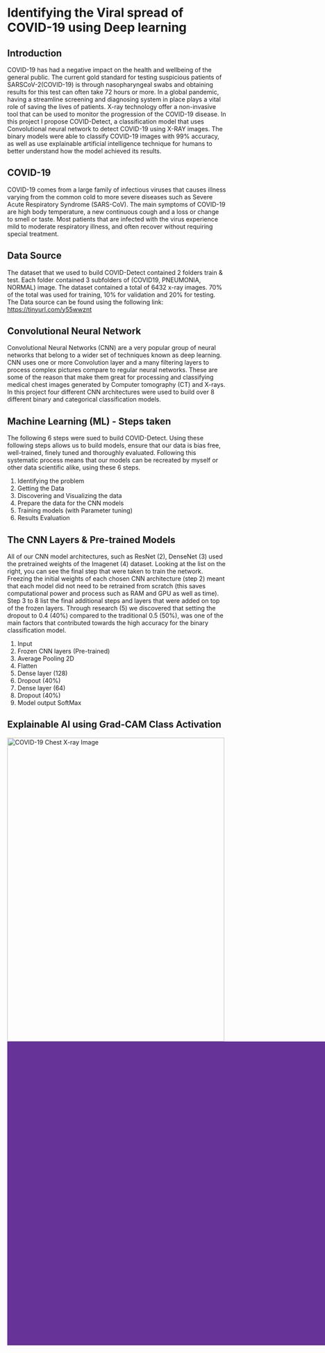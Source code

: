 # Identifying the Viral spread of COVID-19 using Deep learning

## Introduction
COVID-19 has had a negative impact on the health and wellbeing of the general public. 
The current gold standard for testing suspicious patients of SARSCoV-2(COVID-19) is through
 nasopharyngeal swabs and obtaining results for this test can often take 72 hours or more. 
 In a global pandemic, having a streamline screening and diagnosing system in place plays a 
 vital role of saving the lives of patients.  X-ray technology offer a non-invasive tool that 
 can be used to monitor the progression of the COVID-19 disease. In this project I propose COVID-Detect, 
 a classification model that uses Convolutional neural network to detect COVID-19 using X-RAY images. 
 The binary models were able to classify COVID-19 images with 99% accuracy, as well as use explainable 
 artificial intelligence technique for humans to better understand how the model achieved its results.  

 
## COVID-19  
COVID-19 comes from a large family of infectious viruses that causes illness varying from the common cold to more severe diseases such as 
Severe Acute Respiratory Syndrome (SARS-CoV). The main symptoms of COVID-19 are high body temperature, a new continuous cough and a loss or 
change to smell or taste. Most patients that are infected with the virus experience mild to moderate respiratory illness, and often recover 
without requiring special treatment. 

  
## Data Source
The dataset that we used to build COVID-Detect contained 2 folders train & test. 
Each folder contained 3 subfolders of (COVID19, PNEUMONIA, NORMAL) image. The dataset contained a total of 6432 x-ray images. 
70% of the total was used for training, 10% for validation and 20% for testing.  
The Data source can be found using the following link: https://tinyurl.com/y55wwznt 

## Convolutional Neural Network
Convolutional Neural Networks (CNN) are a very popular group of neural networks that belong to a wider set of techniques
 known as deep learning. CNN uses one or more Convolution layer and a many filtering layers to process complex pictures 
 compare to regular neural networks.  These are some of the reason that make them great for processing and classifying 
 medical chest images generated by Computer tomography (CT) and X-rays. In this project four different CNN architectures 
 were used to build over 8 different binary and categorical classification models. 
 
## Machine Learning (ML) - Steps taken
The following 6 steps were sued to build COVID-Detect. Using these following steps allows us to build models, 
ensure that our data is bias free, well-trained, finely tuned and thoroughly evaluated. Following this systematic 
process means that our models can be recreated by myself or other data scientific alike, using these 6 steps. 

1.	Identifying the problem
2.	Getting the Data
3.	Discovering and Visualizing the data
4.	Prepare the data for the CNN models
5.	Training models (with Parameter tuning)
6.	Results Evaluation 

## The CNN Layers & Pre-trained Models
All of our CNN model architectures, such as ResNet (2), DenseNet (3) used the pretrained weights of the Imagenet (4) dataset. 
Looking at the list on the right, you can see the final step that were taken to train the network. Freezing the initial weights 
of each chosen CNN architecture (step 2) meant that each model did not need to be retrained from scratch (this saves computational 
power and process such as RAM and GPU as well as time). Step 3 to 8 list the final additional steps and layers that were added on 
top of the frozen layers. Through research (5) we discovered that setting the dropout to 0.4 (40%) compared to the traditional 0.5 (50%),
was one of the main factors that contributed towards the high accuracy for the binary classification model. 

1.	Input
2.	Frozen CNN layers (Pre-trained)
3.	Average Pooling 2D
4.	Flatten
5.	Dense layer (128)
6.	Dropout (40%)
7.	Dense layer (64)
8.	Dropout (40%)
9.	Model output SoftMax

## Explainable AI using Grad-CAM Class Activation
<img src="https://github.com/tommy-acton/Masters_Disseration/blob/main/images/image_1.png" alt="COVID-19 Chest X-ray Image" width="500" height="700" style=""/>

<div style="width: 800px;height: 700px;background-color: rebeccapurple"></div>


